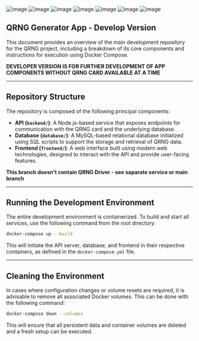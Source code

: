 ![image](https://img.shields.io/badge/Docker-2CA5E0?style=for-the-badge&logo=docker&logoColor=white)
![image](https://img.shields.io/badge/Node%20js-339933?style=for-the-badge&logo=nodedotjs&logoColor=white)
![image](https://img.shields.io/badge/Express%20js-000000?style=for-the-badge&logo=express&logoColor=white)
![image](https://img.shields.io/badge/mysql-4479A1.svg?style=for-the-badge&logo=mysql&logoColor=white)
![image](https://img.shields.io/badge/Next-black?style=for-the-badge&logo=next.js&logoColor=white)
![image](https://img.shields.io/badge/zod-%233068b7.svg?style=for-the-badge&logo=zod&logoColor=white)
![image](https://img.shields.io/badge/tailwindcss-%2338B2AC.svg?style=for-the-badge&logo=tailwind-css&logoColor=white)

## QRNG Generator App - Develop Version

This document provides an overview of the main development repository for the QRNG project, including a breakdown of its core components and instructions for execution using Docker Compose.

**DEVELOPER VERSION IS FOR FURTHER DEVELOPMENT OF APP COMPONENTS WITHOUT QRNG CARD AVAILABLE AT A TIME**

---

## Repository Structure

The repository is composed of the following principal components:

- **API (`backend/`)**: A Node.js-based service that exposes endpoints for communication with the QRNG card and the underlying database.
- **Database (`database/`)**: A MySQL-based relational database initialized using SQL scripts to support the storage and retrieval of QRNG data.
- **Frontend (`frontend/`)**: A web interface built using modern web technologies, designed to interact with the API and provide user-facing features.

**This branch doesn't contain QRNG Driver - see saparate service or main branch**

---

## Running the Development Environment

The entire development environment is containerized. To build and start all services, use the following command from the root directory:

```bash
docker-compose up --build
```

This will initiate the API server, database, and frontend in their respective containers, as defined in the `docker-compose.yml` file.

---

## Cleaning the Environment

In cases where configuration changes or volume resets are required, it is advisable to remove all associated Docker volumes. This can be done with the following command:

```bash
docker-compose down --volumes
```

This will ensure that all persistent data and container volumes are deleted and a fresh setup can be executed.

